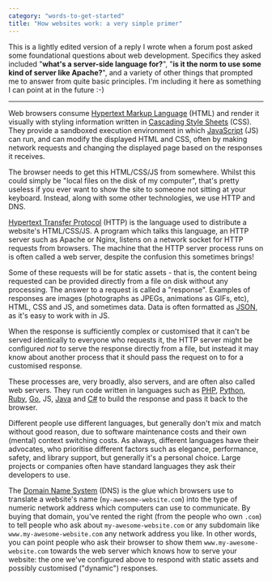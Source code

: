 ```yaml
---
category: "words-to-get-started"
title: "How websites work: a very simple primer"
---
```


This is a lightly edited version of a reply I wrote when a forum post asked
some foundational questions about web development. Specifics they asked
included "**what's a server-side language for?**", "**is it the norm to use
some kind of server like Apache?**", and a variety of other things that
prompted me to answer from quite basic principles. I'm including it here as
something I can point at in the future :-)


---


Web browsers consume [Hypertext Markup
Language](https://en.wikipedia.org/wiki/HTML) (HTML) and render it visually
with styling information written in [Cascading Style
Sheets](https://en.wikipedia.org/wiki/Cascading_Style_Sheets) (CSS). They
provide a sandboxed execution environment in which
[JavaScript](https://en.wikipedia.org/wiki/JavaScript) (JS) can run, and can
modify the displayed HTML and CSS, often by making network requests and
changing the displayed page based on the responses it receives.

The browser needs to get this HTML/CSS/JS from somewhere. Whilst this could
simply be "local files on the disk of my computer", that's pretty useless if
you ever want to show the site to someone not sitting at your keyboard.
Instead, along with some other technologies, we use HTTP and DNS.

[Hypertext Transfer
Protocol](https://en.wikipedia.org/wiki/Hypertext_Transfer_Protocol) (HTTP) is
the language used to distribute a website's HTML/CSS/JS. A program which talks
this language, an HTTP server such as Apache or Nginx, listens on a network
socket for HTTP requests from browsers. The machine that the HTTP server
process runs on is often called a web server, despite the confusion this
sometimes brings!

Some of these requests will be for static assets - that is, the content being
requested can be provided directly from a file on disk without any processing.
The answer to a request is called a "response". Examples of responses are
images (photographs as JPEGs, animations as GIFs, etc), HTML, CSS and JS, and
sometimes data. Data is often formatted as
[JSON](https://en.wikipedia.org/wiki/JSON), as it's easy to work with in JS.

When the response is sufficiently complex or customised that it can't be served
identically to everyone who requests it, the HTTP server might be configured
*not* to serve the response directly from a file, but instead it may know about
another process that it should pass the request on to for a customised response.

These processes are, very broadly, also servers, and are often also called web
servers. They run code written in languages such as
[PHP](https://en.wikipedia.org/wiki/PHP),
[Python](https://en.wikipedia.org/wiki/Python_(programming_language)),
[Ruby](https://en.wikipedia.org/wiki/Ruby_(programming_language)),
[Go](https://en.wikipedia.org/wiki/Go_(programming_language)), JS,
[Java](https://en.wikipedia.org/wiki/Java_(programming_language)) and
[C#](https://en.wikipedia.org/wiki/C_Sharp_(programming_language)) to build the
response and pass it back to the browser.

Different people use different languages, but generally don't mix and match
without good reason, due to software maintenance costs and their own (mental)
context switching costs. As always, different languages have their advocates,
who prioritise different factors such as elegance, performance, safety, and
library support, but generally it's a personal choice. Large projects or
companies often have standard languages they ask their developers to use.

The [Domain Name System](https://en.wikipedia.org/wiki/Domain_Name_System)
(DNS) is the glue which browsers use to translate a website's name
(`my-awesome-website.com`) into the type of numeric network address which
computers can use to communicate. By buying that domain, you've rented the
right (from the people who own `.com`) to tell people who ask about
`my-awesome-website.com` or any subdomain like `www.my-awesome-website.com` any
network address you like.  In other words, you can point people who ask their
browser to show them `www.my-awesome-website.com` towards the web server which
knows how to serve your website: the one we've configured above to respond with
static assets and possibly customised ("dynamic") responses.
